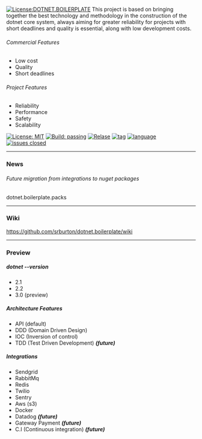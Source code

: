 
[![License:DOTNET.BOILERPLATE](https://i.ibb.co/PW9XzKN/dotnet-boilerplategitbanner.png)]() 
This project is based on bringing together the best technology and methodology in the construction of the dotnet core system, always aiming for greater reliability for projects with short deadlines and quality is essential, along with low development costs.

###### Commercial Features
* Low cost
* Quality
* Short deadlines

###### Project Features
* Reliability
* Performance
* Safety
* Scalability

[![License: MIT](https://img.shields.io/badge/License-MIT-yellow.svg)](https://opensource.org/licenses/MIT)
[![Build: passing](https://img.shields.io/badge/build-passing-brightgreen.svg)]()
[![Relase](https://img.shields.io/github/release/srburton/dotnet.boilerplate.svg)]()
[![tag](https://img.shields.io/github/tag-date/srburton/dotnet.boilerplate.svg)]()
[![language](https://img.shields.io/github/languages/count/srburton/dotnet.boilerplate.svg)]()
[![issues closed](	https://img.shields.io/github/issues-closed/srburton/dotnet.boilerplate.svg)]()

<hr>

### News

###### Future migration from integrations to nuget packages

dotnet.boilerplate.packs

<hr>

### Wiki

https://github.com/srburton/dotnet.boilerplate/wiki

<hr>

### Preview

##### dotnet --version
 - 2.1
 - 2.2
 - 3.0 (preview) 

##### Architecture Features
- API (default)
- DDD (Domain Driven Design)
- IOC (Inversion of control)
- TDD (Test Driven Development) ***(future)***

##### Integrations
- Sendgrid
- RabbitMq 
- Redis
- Twilio 
- Sentry
- Aws (s3) 
- Docker
- Datadog ***(future)***
- Gateway Payment ***(future)***
- C.I (Continuous integration) ***(future)***

